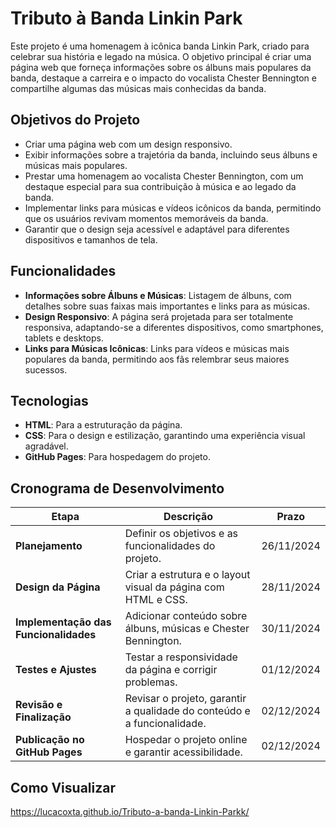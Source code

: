 # Tributo à Banda Linkin Park

Este projeto é uma homenagem à icônica banda Linkin Park, criado para celebrar sua história e legado na música. O objetivo principal é criar uma página web que forneça informações sobre os álbuns mais populares da banda, destaque a carreira e o impacto do vocalista Chester Bennington e compartilhe algumas das músicas mais conhecidas da banda.

## Objetivos do Projeto

- Criar uma página web com um design responsivo.
- Exibir informações sobre a trajetória da banda, incluindo seus álbuns e músicas mais populares.
- Prestar uma homenagem ao vocalista Chester Bennington, com um destaque especial para sua contribuição à música e ao legado da banda.
- Implementar links para músicas e vídeos icônicos da banda, permitindo que os usuários revivam momentos memoráveis da banda.
- Garantir que o design seja acessível e adaptável para diferentes dispositivos e tamanhos de tela.

## Funcionalidades

- **Informações sobre Álbuns e Músicas**: Listagem de álbuns, com detalhes sobre suas faixas mais importantes e links para as músicas.
- **Design Responsivo**: A página será projetada para ser totalmente responsiva, adaptando-se a diferentes dispositivos, como smartphones, tablets e desktops.
- **Links para Músicas Icônicas**: Links para vídeos e músicas mais populares da banda, permitindo aos fãs relembrar seus maiores sucessos.

## Tecnologias

- **HTML**: Para a estruturação da página.
- **CSS**: Para o design e estilização, garantindo uma experiência visual agradável.
- **GitHub Pages**: Para hospedagem do projeto.

## Cronograma de Desenvolvimento

| Etapa                     | Descrição                                                      | Prazo      |
|---------------------------|---------------------------------------------------------------|------------|
| **Planejamento**           | Definir os objetivos e as funcionalidades do projeto.          | 26/11/2024 |
| **Design da Página**      | Criar a estrutura e o layout visual da página com HTML e CSS.  | 28/11/2024 |
| **Implementação das Funcionalidades** | Adicionar conteúdo sobre álbuns, músicas e Chester Bennington. | 30/11/2024 |
| **Testes e Ajustes**      | Testar a responsividade da página e corrigir problemas.       | 01/12/2024 |
| **Revisão e Finalização** | Revisar o projeto, garantir a qualidade do conteúdo e a funcionalidade. | 02/12/2024 |
| **Publicação no GitHub Pages** | Hospedar o projeto online e garantir acessibilidade.          | 02/12/2024 |



## Como Visualizar
https://lucacoxta.github.io/Tributo-a-banda-Linkin-Parkk/
